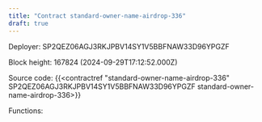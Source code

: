 ```yaml
---
title: "Contract standard-owner-name-airdrop-336"
draft: true
---
```

Deployer: SP2QEZ06AGJ3RKJPBV14SY1V5BBFNAW33D96YPGZF


 



Block height: 167824 (2024-09-29T17:12:52.000Z)

Source code: {{<contractref "standard-owner-name-airdrop-336" SP2QEZ06AGJ3RKJPBV14SY1V5BBFNAW33D96YPGZF standard-owner-name-airdrop-336>}}

Functions:


